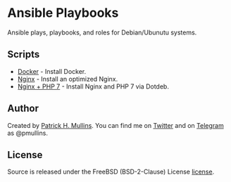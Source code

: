 # Ansible Playbooks

Ansible plays, playbooks, and roles for Debian/Ubunutu systems.

## Scripts

- [Docker](https://github.com/phmullins/ansible/tree/master/ansible_docker) - Install Docker.
- [Nginx](https://github.com/phmullins/ansible/tree/master/ansible_nginx) - Install an optimized Nginx.
- [Nginx + PHP 7](https://github.com/phmullins/ansible/tree/master/ansible_nginx_php7) - Install Nginx and PHP 7 via Dotdeb.

## Author
Created by [Patrick H. Mullins](http://www.pmullins.net). You can find me on  [Twitter](https://twitter.com/phmullins) and on [Telegram](https://telegram.org/) as @pmullins.

## License
Source is released under the FreeBSD (BSD-2-Clause) License [license](license.md).
